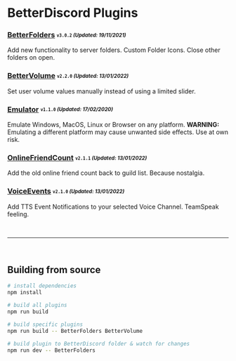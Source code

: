 # BetterDiscord Plugins

### [BetterFolders](/dist/bd/BetterFolders.plugin.js) <sub><sup>`v3.0.2` *(Updated: 19/11/2021)*</sup></sub>
Add new functionality to server folders. Custom Folder Icons. Close other folders on open.

### [BetterVolume](/dist/bd/BetterVolume.plugin.js) <sub><sup>`v2.2.0` *(Updated: 13/01/2022)*</sup></sub>
Set user volume values manually instead of using a limited slider.

### [Emulator](/v1/Emulator.plugin.js) <sub><sup>`v1.1.0` *(Updated: 17/02/2020)*</sup></sub>
Emulate Windows, MacOS, Linux or Browser on any platform.
**WARNING:** Emulating a different platform may cause unwanted side effects. Use at own risk.

### [OnlineFriendCount](/dist/bd/OnlineFriendCount.plugin.js) <sub><sup>`v2.1.1` *(Updated: 13/01/2022)*</sup></sub>
Add the old online friend count back to guild list. Because nostalgia.

### [VoiceEvents](/dist/bd/VoiceEvents.plugin.js) <sub><sup>`v2.1.0` *(Updated: 13/01/2022)*</sup></sub>
Add TTS Event Notifications to your selected Voice Channel. TeamSpeak feeling.

<br>

---

<br>

## Building from source
```sh
# install dependencies
npm install

# build all plugins
npm run build

# build specific plugins
npm run build -- BetterFolders BetterVolume

# build plugin to BetterDiscord folder & watch for changes
npm run dev -- BetterFolders
```
